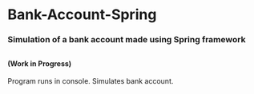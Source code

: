 # Bank-Account-Spring
### Simulation of a bank account made using Spring framework
##
#### (Work in Progress)
Program runs in console. Simulates bank account.
##

